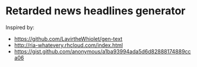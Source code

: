 # Retarded news headlines generator

Inspired by:
- https://github.com/LavirtheWhiolet/gen-text
- http://ria-whatevery.rhcloud.com/index.html
- https://gist.github.com/anonymous/a1ba93994ada5d6d82888174889cca06
